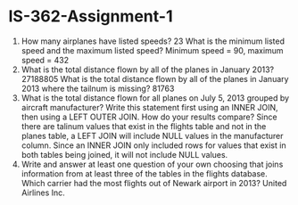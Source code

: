 # IS-362-Assignment-1
1. How many airplanes have listed speeds? 23 What is the minimum listed speed and the maximum listed speed? Minimum speed = 90, maximum speed = 432
2. What is the total distance flown by all of the planes in January 2013? 27188805 What is the total distance flown by all of the planes in January 2013 where the tailnum is missing? 81763
3. What is the total distance flown for all planes on July 5, 2013 grouped by aircraft manufacturer? Write this statement first using an INNER JOIN, then using a LEFT OUTER JOIN. How do your results compare? Since there are talinum values that exist in the flights table and not in the planes table, a LEFT JOIN will include NULL values in the manufacturer column. Since an INNER JOIN only included rows for values that exist in both tables being joined, it will not include NULL values.
4. Write and answer at least one question of your own choosing that joins information from at least three of the tables in the flights database. Which carrier had the most flights out of Newark airport in 2013? United Airlines Inc.
